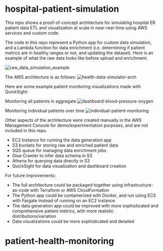 # hospital-patient-simulation
This repo shows a proof-of-concept architecture for simulating hospital ER patient data ETL and visualization at scale in near-real-time using AWS services and custom code.

The code in this repo represent a Python app for custom data simulation, and a Lambda function for data enrichment (i.e. determining if patient metrics are in healthy ranges or not, and updating the dataset). Here is an example of what the raw data looks like before upload and enrichment. 

![raw_data_simulation_example](https://user-images.githubusercontent.com/36463300/185521932-101da845-1c6b-41b9-9cdf-547878eed5b7.png)

The AWS architecture is as follows:
![health-data-simulator-arch](https://user-images.githubusercontent.com/36463300/185521737-8c092b97-69ec-462a-aadf-5f34687bad03.png)

Here are some example patient monitoring visualizations made with QuickSight:

Monitoring all patients in aggregate
![dashboard-blood-pressure-oxygen](https://user-images.githubusercontent.com/36463300/186735753-d330d7a2-2826-4892-bf65-b5329cbb70e4.png)

Monitoring individual patients over time
![individual-patient-monitoring](https://user-images.githubusercontent.com/36463300/186735767-a311becf-9c0d-4962-a88e-b5cf34cc0985.png)

Other aspects of the architecture were created manually in the AWS Management Console for demo/experimentation purposes, and are not included in this repo.
- EC2 Instance for running the data generation app
- S3 buckets for storing raw and enriched patient data
- SQS queue for managing data enrichment jobs
- Glue Crawler to infer data schema in S3
- Athena for querying data directly in S3
- QuickSight for data visualization and dashboard creation

For future improvements: 
- The full architecture could be packaged together using infrastructure-as-code with Terraform or AWS CloudFormation
- The Python app could be containerized with Docker, and run using ECS with Fargate instead of running on an EC2 instance
- The data generation app could be improved with more sophisticated and comprehensive patient metrics, with more realistic distributions/variation
- Data visualizations could be more sophisticated and detailed
# patient-health-monitoring
